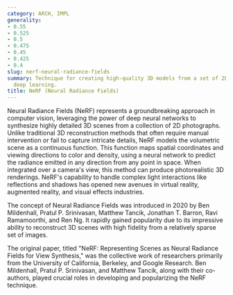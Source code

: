 ```yaml
---
category: ARCH, IMPL
generality:
- 0.55
- 0.525
- 0.5
- 0.475
- 0.45
- 0.425
- 0.4
slug: nerf-neural-radiance-fields
summary: Technique for creating high-quality 3D models from a set of 2D images using
  deep learning.
title: NeRF (Neural Radiance Fields)
---
```


Neural Radiance Fields (NeRF) represents a groundbreaking approach in computer vision, leveraging the power of deep neural networks to synthesize highly detailed 3D scenes from a collection of 2D photographs. Unlike traditional 3D reconstruction methods that often require manual intervention or fail to capture intricate details, NeRF models the volumetric scene as a continuous function. This function maps spatial coordinates and viewing directions to color and density, using a neural network to predict the radiance emitted in any direction from any point in space. When integrated over a camera's view, this method can produce photorealistic 3D renderings. NeRF's capability to handle complex light interactions like reflections and shadows has opened new avenues in virtual reality, augmented reality, and visual effects industries.

The concept of Neural Radiance Fields was introduced in 2020 by Ben Mildenhall, Pratul P. Srinivasan, Matthew Tancik, Jonathan T. Barron, Ravi Ramamoorthi, and Ren Ng. It rapidly gained popularity due to its impressive ability to reconstruct 3D scenes with high fidelity from a relatively sparse set of images.

The original paper, titled "NeRF: Representing Scenes as Neural Radiance Fields for View Synthesis," was the collective work of researchers primarily from the University of California, Berkeley, and Google Research. Ben Mildenhall, Pratul P. Srinivasan, and Matthew Tancik, along with their co-authors, played crucial roles in developing and popularizing the NeRF technique.